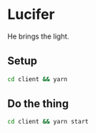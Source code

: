 # Lucifer

He brings the light.

## Setup

```bash
cd client && yarn
```

## Do the thing

```bash
cd client && yarn start
```
